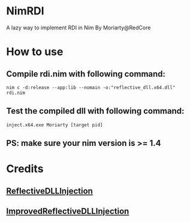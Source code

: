 # NimRDI
A lazy way to implement RDI in Nim By Moriarty@RedCore

# How to use
## Compile rdi.nim with following command:
  ```nim c -d:release --app:lib --nomain -o:"reflective_dll.x64.dll" rdi.nim```
## Test the compiled dll with following command:
  ```inject.x64.exe Moriarty [target pid]```
## PS: make sure your nim version is >= 1.4
# Credits
## [ReflectiveDLLInjection](https://github.com/stephenfewer/ReflectiveDLLInjection)
## [ImprovedReflectiveDLLInjection](https://github.com/dismantl/ImprovedReflectiveDLLInjection)
